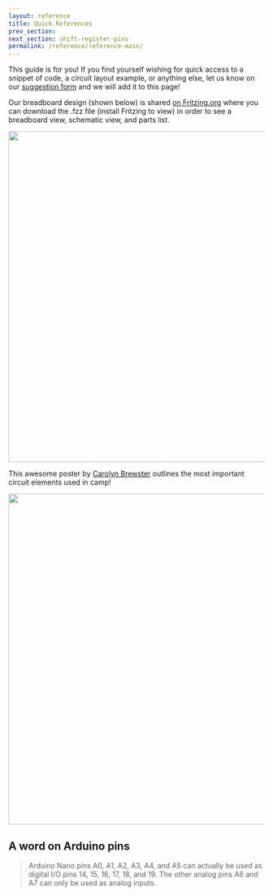 ```yaml
---
layout: reference
title: Quick References
prev_section: 
next_section: shift-register-pins
permalink: /reference/reference-main/
---
```


This guide is for you! If you find yourself wishing for quick access to a snippet of code, a circuit layout example, or anything else, let us know on our <a href="https://docs.google.com/forms/d/1CZS4cuOhvA9gaFyjlWKAAf6xRf0unapmy681tcqHq-M/viewform?usp=send_form" target="_blank">suggestion form</a> and we will add it to this page! 

Our breadboard design (shown below) is shared [on Fritzing.org](http://fritzing.org/projects/spice-engineering-camp-breadboard) where you can download the .fzz file (install Fritzing to view) in order to see a breadboard view, schematic view, and parts list.

<img src="{{site.baseurl}}/img//Users/ayocom/Documents/outreach/spice-pinball/img/spice_breadboard.pdf" style="width: 650px"/>


This awesome poster by <a href="cbrewste@uoregon.edu">Carolyn Brewster</a> outlines the most important circuit elements used in camp!

<img src="{{site.baseurl}}/img/SPICE-poster.png" style="width: 650px"/>

<!-- <img src="{{ site.baseurl }}/img/d-motor-control.png" style="width: 500px"/> -->

## A word on Arduino pins

> Arduino Nano pins A0, A1, A2, A3, A4, and A5 can actually be used as digital
I/O pins 14, 15, 16, 17, 18, and 19. The other analog pins A6 and A7 can only be used as analog inputs.



<!-- 
Missing documentation for piezo peak detector PCB. Here is the etch design:
/img/pcb_etch_piezo_peak_flipped.pdf 

Cody Jarrett has the rest still.

Also missing: diagrams (via Fritzing) for:

- IR setup
- FSR resistor
- Speaker amp
- Piezo peak detector
- Multinumber display (old)

Also want:

- Robust pinball template with Fritzing breadboard
- Link to this project on my LinkedIn
-->